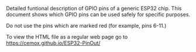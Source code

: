 Detailed funtional description of GPIO pins of a generic ESP32 chip. This document shows which GPIO pins can be used safely for specific purposes.

Do not use the pins which are marked red (for example, pins 6-11.)

To view the HTML file as a regular web page go to https://cemox.github.io/ESP32-PinOut/
